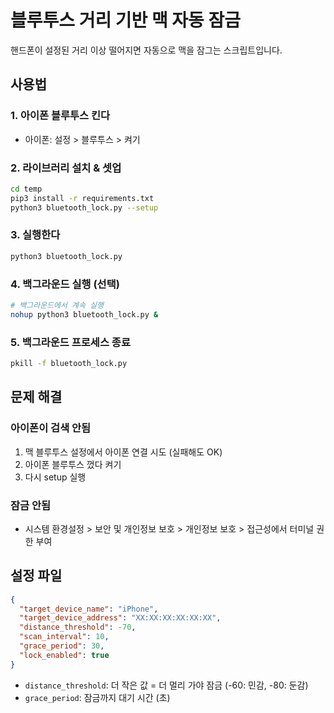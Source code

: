 # 블루투스 거리 기반 맥 자동 잠금

핸드폰이 설정된 거리 이상 떨어지면 자동으로 맥을 잠그는 스크립트입니다.

## 사용법

### 1. 아이폰 블루투스 킨다
- 아이폰: 설정 > 블루투스 > 켜기

### 2. 라이브러리 설치 & 셋업
```bash
cd temp
pip3 install -r requirements.txt
python3 bluetooth_lock.py --setup
```

### 3. 실행한다
```bash
python3 bluetooth_lock.py
```

### 4. 백그라운드 실행 (선택)
```bash
# 백그라운드에서 계속 실행
nohup python3 bluetooth_lock.py &
```

### 5. 백그라운드 프로세스 종료
```bash
pkill -f bluetooth_lock.py
```

## 문제 해결

### 아이폰이 검색 안됨
1. 맥 블루투스 설정에서 아이폰 연결 시도 (실패해도 OK)
2. 아이폰 블루투스 껐다 켜기
3. 다시 setup 실행

### 잠금 안됨
- 시스템 환경설정 > 보안 및 개인정보 보호 > 개인정보 보호 > 접근성에서 터미널 권한 부여

## 설정 파일

```json
{
  "target_device_name": "iPhone",
  "target_device_address": "XX:XX:XX:XX:XX:XX",
  "distance_threshold": -70,
  "scan_interval": 10,
  "grace_period": 30,
  "lock_enabled": true
}
```

- `distance_threshold`: 더 작은 값 = 더 멀리 가야 잠금 (-60: 민감, -80: 둔감)
- `grace_period`: 잠금까지 대기 시간 (초)

